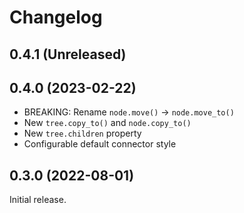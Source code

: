 # Changelog

## 0.4.1 (Unreleased)

## 0.4.0 (2023-02-22)

- BREAKING: Rename `node.move()` -> `node.move_to()`
- New `tree.copy_to()` and `node.copy_to()`
- New `tree.children` property
- Configurable default connector style


## 0.3.0 (2022-08-01)

Initial release.
